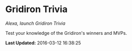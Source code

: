 # Gridiron Trivia
*Alexa, launch Gridiron Trivia*

Test your knowledge of the Gridiron's winners and MVPs.

**Last Updated:** 2016-03-12 16:38:25
